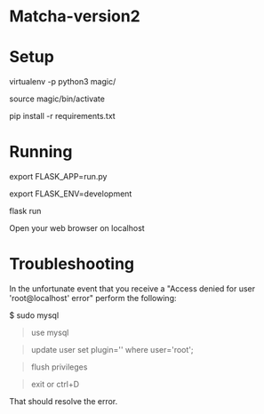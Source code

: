 # Matcha-version2

# Setup

virtualenv -p python3 magic/

source magic/bin/activate

pip install -r requirements.txt

# Running

export FLASK_APP=run.py

export FLASK_ENV=development

flask run

Open your web browser on localhost

# Troubleshooting
In the unfortunate event that you receive a "Access denied for user 'root@localhost' error" perform the following:

$ sudo mysql
> use mysql

> update user set plugin='' where user='root';

> flush privileges

> exit or ctrl+D

That should resolve the error.